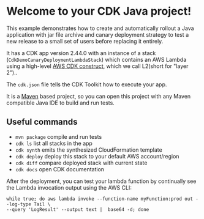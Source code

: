 # Welcome to your CDK Java project!

This example demonstrates how to create and automatically rollout a Java application with jar file archive and canary deployment strategy to test a new release to a small set of users before replacing it entirely.

It has a CDK app version 2.44.0 with an instance of a stack (`CdkDemoCanaryDeploymentLambdaStack`)
which contains an AWS Lambda using a high-level [AWS CDK construct](https://docs.aws.amazon.com/cdk/v2/guide/constructs.html), which we call L2(short for "layer 2")..

The `cdk.json` file tells the CDK Toolkit how to execute your app.

It is a [Maven](https://maven.apache.org/) based project, so you can open this project with any Maven compatible Java IDE to build and run tests.

## Useful commands

 * `mvn package`     compile and run tests
 * `cdk ls`          list all stacks in the app
 * `cdk synth`       emits the synthesized CloudFormation template
 * `cdk deploy`      deploy this stack to your default AWS account/region
 * `cdk diff`        compare deployed stack with current state
 * `cdk docs`        open CDK documentation

After the deployment, you can test your lambda function by continually see the Lambda invocation output using the AWS CLI:

```
while true; do aws lambda invoke --function-name myFunction:prod out --log-type Tail \
--query 'LogResult' --output text |  base64 -d; done
```

